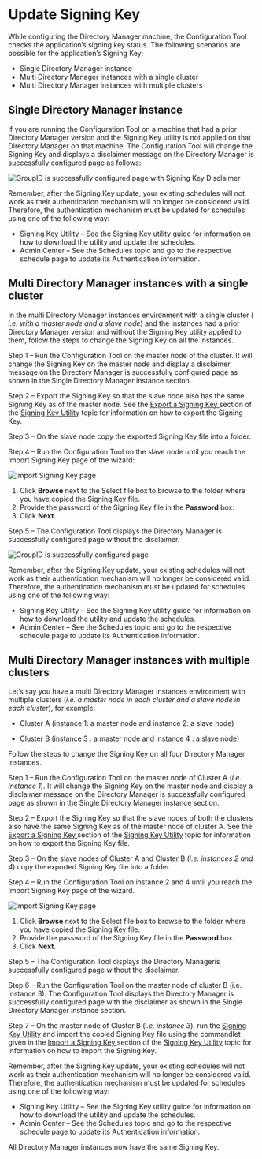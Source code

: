 # Update Signing Key

While configuring the Directory Manager machine, the Configuration Tool checks the application’s
signing key status. The following scenarios are possible for the application’s Signing Key:

- Single Directory Manager instance
- Multi Directory Manager instances with a single cluster
- Multi Directory Manager instances with multiple clusters

## Single Directory Manager instance

If you are running the Configuration Tool on a machine that had a prior Directory Manager version
and the Signing Key utility is not applied on that Directory Manager on that machine. The
Configuration Tool will change the Signing Key and displays a disclaimer message on the Directory
Manager is successfully configured page as follows:

![GroupID is successfully configured page with Signing Key Disclaimer](../../../../../static/img/product_docs/groupid/groupid/install/configure/signkeydisclaimer.webp)

Remember, after the Signing Key update, your existing schedules will not work as their
authentication mechanism will no longer be considered valid. Therefore, the authentication mechanism
must be updated for schedules using one of the following way:

- Signing Key Utility – See the Signing Key utility guide for information on how to download the
  utility and update the schedules.
- Admin Center – See the Schedules topic and go to the respective schedule page to update its
  Authentication information.

## Multi Directory Manager instances with a single cluster

In the multi Directory Manager instances environment with a single cluster ( _i.e. with a master
node and a slave node_) and the instances had a prior Directory Manager version and without the
Signing Key utility applied to them, follow the steps to change the Signing Key on all the
instances.

Step 1 – Run the Configuration Tool on the master node of the cluster. It will change the Signing
Key on the master node and display a disclaimer message on the Directory Manager is successfully
configured page as shown in the Single Directory Manager instance section.

Step 2 – Export the Signing Key so that the slave node also has the same Signing Key as of the
master node. See the
[Export a Signing Key ](../../admincenter/service/securityservice/signkeyutility.md#export-a-signing-key)section
of the [Signing Key Utility](../../admincenter/service/securityservice/signkeyutility.md) topic for
information on how to export the Signing Key.

Step 3 – On the slave node copy the exported Signing Key file into a folder.

Step 4 – Run the Configuration Tool on the slave node until you reach the Import Signing Key page of
the wizard:

![Import Signing Key page](../../../../../static/img/product_docs/groupid/groupid/install/configure/importkey.webp)

1. Click **Browse** next to the Select file box to browse to the folder where you have copied the
   Signing Key file.
2. Provide the password of the Signing Key file in the **Password** box.
3. Click **Next**.

Step 5 – The Configuration Tool displays the Directory Manager is successfully configured page
without the disclaimer.

![GroupID is successfully configured page](../../../../../static/img/product_docs/groupid/groupid/install/configure/success.webp)

Remember, after the Signing Key update, your existing schedules will not work as their
authentication mechanism will no longer be considered valid. Therefore, the authentication mechanism
must be updated for schedules using one of the following way:

- Signing Key Utility – See the Signing Key utility guide for information on how to download the
  utility and update the schedules.
- Admin Center – See the Schedules topic and go to the respective schedule page to update its
  Authentication information.

## Multi Directory Manager instances with multiple clusters

Let’s say you have a multi Directory Manager instances environment with multiple clusters (_i.e. a
master node in each cluster and a slave node in each cluster_), for example:

- Cluster A (instance 1: a master node and instance 2: a slave node)

- Cluster B (instance 3 : a master node and instance 4 : a slave node)

Follow the steps to change the Signing Key on all four Directory Manager instances.

Step 1 – Run the Configuration Tool on the master node of Cluster A (_i.e. instance 1_). It will
change the Signing Key on the master node and display a disclaimer message on the Directory Manager
is successfully configured page as shown in the Single Directory Manager instance section.

Step 2 – Export the Signing Key so that the slave nodes of both the clusters also have the same
Signing Key as of the master node of cluster A. See the
[Export a Signing Key ](../../admincenter/service/securityservice/signkeyutility.md#export-a-signing-key)section
of the [Signing Key Utility](../../admincenter/service/securityservice/signkeyutility.md) topic for
information on how to export the Signing Key file.

Step 3 – On the slave nodes of Cluster A and Cluster B (_i.e. instances 2 and 4_) copy the exported
Signing Key file into a folder.

Step 4 – Run the Configuration Tool on instance 2 and 4 until you reach the Import Signing Key page
of the wizard.

![Import Signing Key page](../../../../../static/img/product_docs/groupid/groupid/install/configure/importkey.webp)

1. Click **Browse** next to the Select file box to browse to the folder where you have copied the
   Signing Key file.
2. Provide the password of the Signing Key file in the **Password** box.
3. Click **Next**.

Step 5 – The Configuration Tool displays the Directory Manageris successfully configured page
without the disclaimer.

Step 6 – Run the Configuration Tool on the master node of cluster B (i.e. instance 3). The
Configuration Tool displays the Directory Manager is successfully configured page with the
disclaimer as shown in the Single Directory Manager instance section.

Step 7 – On the master node of Cluster B (_i.e. instance 3_), run the
[Signing Key Utility](../../admincenter/service/securityservice/signkeyutility.md) and import the
copied Signing Key file using the commandlet given in the
[Import a Signing Key ](../../admincenter/service/securityservice/signkeyutility.md#import-a-signing-key)section
of the [Signing Key Utility](../../admincenter/service/securityservice/signkeyutility.md) topic for
information on how to import the Signing Key.

Remember, after the Signing Key update, your existing schedules will not work as their
authentication mechanism will no longer be considered valid. Therefore, the authentication mechanism
must be updated for schedules using one of the following way:

- Signing Key Utility – See the Signing Key utility guide for information on how to download the
  utility and update the schedules.
- Admin Center – See the Schedules topic and go to the respective schedule page to update its
  Authentication information.

All Directory Manager instances now have the same Signing Key.
